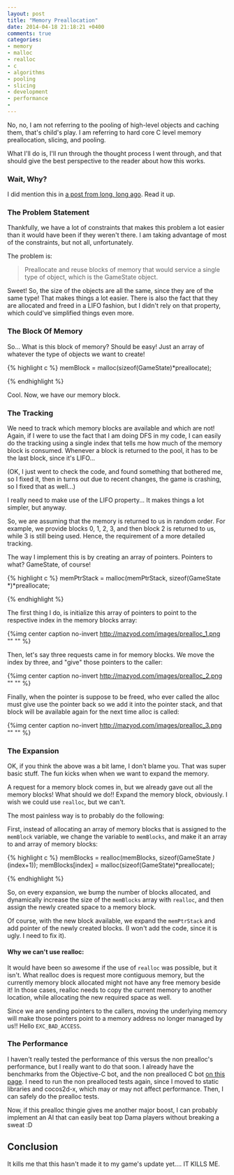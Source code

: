```yaml
---
layout: post
title: "Memory Preallocation"
date: 2014-04-18 21:18:21 +0400
comments: true
categories: 
- memory
- malloc
- realloc
- c
- algorithms
- pooling
- slicing
- development
- performance
- 
---
```


No, no, I am not referring to the pooling of high-level objects and caching them, that's child's play. I am referring to hard core C level memory preallocation, slicing, and pooling.

What I'll do is, I'll run through the thought process I went through, and that should give the best perspective to the reader about how this works.

### Wait, Why?

I did mention this in [a post from long, long ago](http://mazyod.com/blog/2013/11/23/revving-up/). Read it up.

### The Problem Statement

Thankfully, we have a lot of constraints that makes this problem a lot easier than it would have been if they weren't there. I am taking advantage of most of the constraints, but not all, unfortunately.

The problem is:

> Preallocate and reuse blocks of memory that would service a single type of object, which is the GameState object.

Sweet! So, the size of the objects are all the same, since they are of the same type! That makes things a lot easier. There is also the fact that they are allocated and freed in a LIFO fashion, but I didn't rely on that property, which could've simplified things even more.

### The Block Of Memory

So... What is this block of memory? Should be easy! Just an array of whatever the type of objects we want to create!

{% highlight c %}
memBlock = malloc(sizeof(GameState)*preallocate);

{% endhighlight %}

Cool. Now, we have our memory block.

### The Tracking

We need to track which memory blocks are available and which are not! Again, if I were to use the fact that I am doing DFS in my code, I can easily do the tracking using a single index that tells me how much of the memory block is consumed. Whenever a block is returned to the pool, it has to be the last block, since it's LIFO...

(OK, I just went to check the code, and found something that bothered me, so I fixed it, then in turns out due to recent changes, the game is crashing, so I fixed that as well...)

I really need to make use of the LIFO property... It makes things a lot simpler, but anyway.

So, we are assuming that the memory is returned to us in random order. For example, we provide blocks 0, 1, 2, 3, and then block 2 is returned to us, while 3 is still being used. Hence, the requirement of a more detailed tracking.

The way I implement this is by creating an array of pointers. Pointers to what? GameState, of course!

{% highlight c %}
memPtrStack = malloc(memPtrStack, sizeof(GameState *)*preallocate;

{% endhighlight %}

The first thing I do, is initialize this array of pointers to point to the respective index in the memory blocks array:

{%img center caption no-invert http://mazyod.com/images/prealloc_1.png "" "" %}

Then, let's say three requests came in for memory blocks. We move the index by three, and "give" those pointers to the caller:

{%img center caption no-invert http://mazyod.com/images/prealloc_2.png "" "" %}

Finally, when the pointer is suppose to be freed, who ever called the alloc must give use the pointer back so we add it into the pointer stack, and that block will be available again for the next time alloc is called:

{%img center caption no-invert http://mazyod.com/images/prealloc_3.png "" "" %}

### The Expansion

OK, if you think the above was a bit lame, I don't blame you. That was super basic stuff. The fun kicks when when we want to expand the memory.

A request for a memory block comes in, but we already gave out all the memory blocks! What should we do!! Expand the memory block, obviously. I wish we could use `realloc`, but we can't.

The most painless way is to probably do the following:

First, instead of allocating an array of memory blocks that is assigned to the `memBlock` variable, we change the variable to `memBlocks`, and make it an array to and array of memory blocks:

{% highlight c %}
memBlocks = realloc(memBlocks, sizeof(GameState *)*(index+1));
memBlocks[index] = malloc(sizeof(GameState)*preallocate);

{% endhighlight %}

So, on every expansion, we bump the number of blocks allocated, and dynamically increase the size of the `memBlocks` array with `realloc`, and then assign the newly created space to a memory block.

Of course, with the new block available, we expand the `memPtrStack` and add pointer of the newly created blocks. (I won't add the code, since it is ugly. I need to fix it).

#### Why we can't use realloc:

It would have been so awesome if the use of `realloc` was possible, but it isn't. What realloc does is request more contiguous memory, but the currently memory block allocated might not have any free memory beside it! In those cases, realloc needs to copy the current memory to another location, while allocating the new required space as well.

Since we are sending pointers to the callers, moving the underlying memory will make those pointers point to a memory address no longer managed by us!! Hello `EXC_BAD_ACCESS`.

### The Performance

I haven't really tested the performance of this versus the non prealloc's performance, but I really want to do that soon. I already have the benchmarks from the Objective-C bot, and the non prealloced C bot [on this page](http://islamicaster.com/dama/benchmarkView.php). I need to run the non prealloced tests again, since I moved to static libraries and cocos2d-x, which may or may not affect performance. Then, I can safely do the prealloc tests.

Now, if this prealloc thingie gives me another major boost, I can probably implement an AI that can easily beat top Dama players without breaking a sweat :D

## Conclusion

It kills me that this hasn't made it to my game's update yet.... IT KILLS ME.


